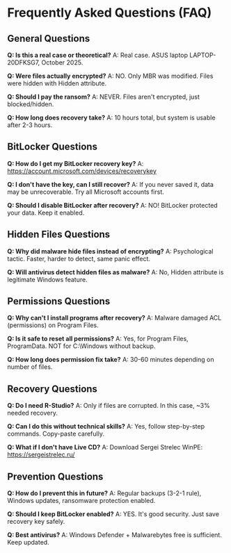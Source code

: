 # Frequently Asked Questions (FAQ)

## General Questions

**Q: Is this a real case or theoretical?**
A: Real case. ASUS laptop LAPTOP-20DFKSG7, October 2025.

**Q: Were files actually encrypted?**
A: NO. Only MBR was modified. Files were hidden with Hidden attribute.

**Q: Should I pay the ransom?**
A: NEVER. Files aren't encrypted, just blocked/hidden.

**Q: How long does recovery take?**
A: 10 hours total, but system is usable after 2-3 hours.

## BitLocker Questions

**Q: How do I get my BitLocker recovery key?**
A: https://account.microsoft.com/devices/recoverykey

**Q: I don't have the key, can I still recover?**
A: If you never saved it, data may be unrecoverable. Try all Microsoft accounts first.

**Q: Should I disable BitLocker after recovery?**
A: NO! BitLocker protected your data. Keep it enabled.

## Hidden Files Questions

**Q: Why did malware hide files instead of encrypting?**
A: Psychological tactic. Faster, harder to detect, same panic effect.

**Q: Will antivirus detect hidden files as malware?**
A: No, Hidden attribute is legitimate Windows feature.

## Permissions Questions

**Q: Why can't I install programs after recovery?**
A: Malware damaged ACL (permissions) on Program Files.

**Q: Is it safe to reset all permissions?**
A: Yes, for Program Files, ProgramData. NOT for C:\Windows without backup.

**Q: How long does permission fix take?**
A: 30-60 minutes depending on number of files.

## Recovery Questions

**Q: Do I need R-Studio?**
A: Only if files are corrupted. In this case, ~3% needed recovery.

**Q: Can I do this without technical skills?**
A: Yes, follow step-by-step commands. Copy-paste carefully.

**Q: What if I don't have Live CD?**
A: Download Sergei Strelec WinPE: https://sergeistrelec.ru/

## Prevention Questions

**Q: How do I prevent this in future?**
A: Regular backups (3-2-1 rule), Windows updates, ransomware protection enabled.

**Q: Should I keep BitLocker enabled?**
A: YES. It's good security. Just save recovery key safely.

**Q: Best antivirus?**
A: Windows Defender + Malwarebytes free is sufficient. Keep updated.
